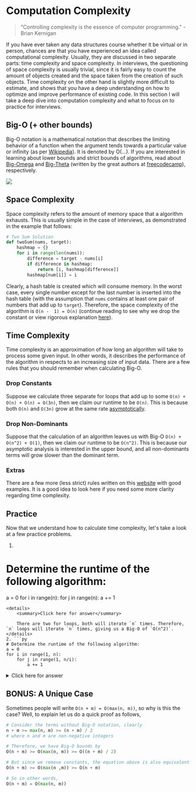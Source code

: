 # Computation Complexity
> "Controlling complexity is the essence of computer programming." - Brian Kernigan

If you have ever taken any data structures course whether it be virtual or in person, chances are that you have experienced an idea called computational complexity. Usually, they are discussed in two separate parts: time complexity and space complexity. In interviews, the questioning of space complexity is usually trivial, since it is fairly easy to count the amount of objects created and the space taken from the creation of such objects. Time complexity on the other hand is slightly more difficult to estimate, and shows that you have a deep understanding on how to optimize and improve performance of existing code. In this section I will take a deep dive into computation complexity and what to focus on to practice for interviews.

## Big-O (+ other bounds)
Big-O notation is a mathematical notation that describes the limiting behavior of a function when the argument tends towards a particular value or infinity (as per [Wikipedia](https://en.wikipedia.org/wiki/Big_O_notation)). It is denoted by O(...). If you are interested in learning about lower bounds and strict bounds of algorithms, read about [Big-Omega](https://www.freecodecamp.org/news/big-omega-notation/) and [Big-Theta](https://www.freecodecamp.org/news/big-theta-and-asymptotic-notation-explained/) (written by the great authors at [freecodecamp](https://www.freecodecamp.org/)), respectively.

<img src="https://cdn-media-1.freecodecamp.org/images/05O9lIJ7IskYF05LomQMNSdgLSxE4qhY3xef">

## Space Complexity
Space complexity refers to the amount of memory space that a algorithm exhausts. This is usually simple in the case of interviews, as demonstrated in the example that follows:
```py
# Two Sum Solution
def twoSum(nums, target):
    hashmap = {}
    for i in range(len(nums)):
        difference = target - nums[i]
        if difference in hashmap:
            return [i, hashmap[difference]]
        hashmap[num[i]] = i
```

Clearly, a hash table is created which will consume memory. In the worst case, every single number except for the last number is inserted into the hash table (with the assumption that `nums` contains at least one pair of numbers that add up to `target`). Therefore, the space complexity of the algorithm is `O(n -  1) = O(n)` (continue reading to see why we drop the constant or view rigorous explanation [here](https://stackoverflow.com/questions/59459899/space-complexity-dropping-the-non-dominant-terms)).

## Time Complexity
Time complexity is an approximation of how long an algorithm will take to process some given input. In other words, it describes the performance of the algorithm in respects to an increasing size of input data. There are a few rules that you should remember when calculating Big-O.
### Drop Constants
Suppose we calculate three separate for loops that add up to some `O(n) + O(n) + O(n) = O(3n)`, then we claim our runtime to be `O(n)`. This is because both `O(n)` and `O(3n)` grow at the same rate [asymptotically](https://en.wikipedia.org/wiki/Asymptotic_analysis).
### Drop Non-Dominants
Suppose that the calculation of an algorithm leaves us with Big-O `O(n) + O(n^2) + O(1)`, then we claim our runtime to be `O(n^2)`. This is because our asymptotic analysis is interested in the upper bound, and all non-dominants terms will grow slower than the dominant term.
### Extras
There are a few more (less strict) rules written on this [website](https://programmingblah.com/Big-O-Notation-Part-2/) with good examples. It is a good idea to look here if you need some more clarity regarding time complexity.

## Practice
Now that we understand how to calculate time complexity, let's take a look at a few practice problems.
1. ```py
# Determine the runtime of the following algorithm:
a = 0
for i in range(n):
    for j in range(n):
        a += 1
```
<details>
    <summary>Click here for answer</summary>
  
    There are two for loops, both will iterate `n` times. Therefore, `n` loops will iterate `n` times, giving us a Big-O of `O(n^2)`.
</details>
2. ```py
# Determine the runtime of the following algorithm:
a = 0
for i in range(1, n):
    for j in range(1, n/i):
        a += 1
```
<details>
    <summary>Click here for answer</summary>

    This one is a little trickier. If you have not taken a entry level math course at university or seen some advanced math proofs, you may struggle with this one. It uses a harmonic series, as the inner loop with iterate `n + n/2 + n/3 + ... + n/n` times, so it simplifies to `lg n`. The outer loop will iterate `n` times, giving us a total time complexity of `O(nlg n)`
</details>

## BONUS: A Unique Case
Sometimes people will write `O(n + m) = O(max(n, m))`, so why is this the case? Well, to explain let us do a quick proof as follows,
```py
# Consider the terms without Big-O notation, clearly
n + m >= max(n, m) >= (n + m) / 2
# where n and m are non-negative integers

# Therefore, we have Big-O bounds by
O(n + m) >= O(max(n, m)) >= O((n + m) / 2)

# But since we remove constants, the equation above is also equivalent to,
O(n + m) >= O(max(n ,m)) >= O(n + m)

# So in other words,
O(n + m) = O(max(n, m))
```